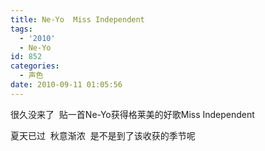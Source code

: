 ```yaml
---
title: Ne-Yo  Miss Independent
tags:
  - '2010'
  - Ne-Yo
id: 852
categories:
  - 声色
date: 2010-09-11 01:05:56
---
```


很久没来了  贴一首Ne-Yo获得格莱美的好歌Miss Independent

夏天已过  秋意渐浓  是不是到了该收获的季节呢
